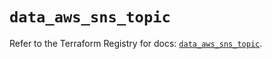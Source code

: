 # `data_aws_sns_topic`

Refer to the Terraform Registry for docs: [`data_aws_sns_topic`](https://registry.terraform.io/providers/hashicorp/aws/6.7.0/docs/data-sources/sns_topic).
